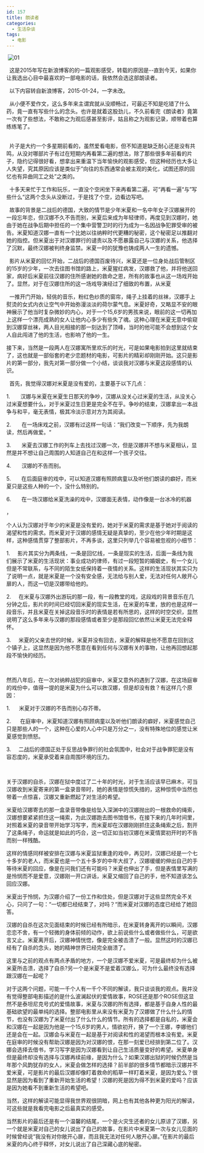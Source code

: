 ```yaml
---
id: 157
title: 朗读者
categories:
  - 生活杂谈
tags:
  - 电影
---
```

&nbsp;![01](/wp-content/uploads/2017/12/timg-2.png)

&nbsp; 这是2015年写在新浪博客的的一篇观影感受，转载的原因是--直到今天，如果你让我选出心目中最喜欢的一部电影的话，我依然会选这部朗读者。

&nbsp; 以下内容转自新浪博客，2015-01-24，一字未改。

<!--more-->

<div>
  &nbsp; 从小便不爱作文，这么多年来主谓宾就从没顺畅过，可最近不知是吃错了什么药，竟一直有写些什么的念头。也许是就着这股劲儿，不久前看完《朗读者》竟第一次有了些想法，不敢称之为观后感甚至影评，姑且称之为观影记录，顺带着也算练练笔了。
</div>

<div>
  &nbsp;
</div>

&nbsp; 片子是大约一个多星期前看的，虽然爱看电影，但不知道是缺乏耐心还是没有共鸣，从没对哪部片子有过在短期内再看第二遍的想法，除了那些很多年前看的片子，隐约记得很好看，想拿出来重温下当年愉快的观影感受，但这种经历也大多让人失望，究其原因应该是类似于”向往的东西通常会被主观的美化，试图还原的回忆也有异曲同工之处”之类的。

&nbsp; 十多天来忙于工作和玩乐，一直没个空闲坐下来再看第二遍，可“再看一遍“与”写些什么“这两个念头从没断过，于是找了个空，边看边写吧。

&nbsp; 故事的背景是二战后的德国，大致的情节是少年米夏和一名中年女子汉娜展开的一段忘年恋，但汉娜不久不告而别，米夏后来成为年轻律师，再度见到汉娜时，她由于她在战争后期中担任的一个集中营警卫时的行为成为一名因战争犯罪受审的被告。米夏知道汉娜一直有一个比她以往纳粹时代更糟的秘密，这个秘密足以推翻对她的指控。但米夏出于对汉娜罪行的谴责以及不愿暴露自己与汉娜的关系，他选择了沉默，最终汉娜被判终身监禁。米夏一时的犹豫也铸成两人一生的遗憾。

&nbsp; 影片从米夏的回忆开始，二战后的德国百废待兴，米夏还是一位身处战后管制区的15岁的少年，一次去往图书馆的路上，米夏猩红病发，汉娜救了他，并将他送回家，病好后米夏前往汉娜的住所感谢她的救命之恩，所有的故事也从这一场戏开始了。显然，对于在汉娜住所的这一场戏导演经过了细致的布置，从米夏

<div>
  &nbsp; 一推开门开始，轻佻的音乐，粉红色纱质的窗帘，绳子上挂着的丝袜，汉娜手上熨烫的女式内衣让空气中开始弥漫淡淡的荷尔蒙气息。米夏好奇，又略显不安的眼神展示了他当时复杂微妙的内心，对于一个15,6岁的男孩来说，眼前的这一切再加上这样一个漂亮成熟的女人让他内心多少有些失了魂。这种心理在米夏无意中偷窥到汉娜穿丝袜，两人目光相接的那一刻达到了顶峰，当时的他可能不会想到这个女人自此闯进了他的生活，也影响了他的一生。
</div>

接下来，当然是一段两人在汉娜寓所里欢乐的时光，可是如果电影拍到这里就结束了，这也就是一部俗套的老少恋题材的电影，可影片的精彩却刚刚开始。这只是影片的第一部分，我先对第一部分做一个小结，谈谈我对汉娜与米夏这段感情的认识。

&nbsp; 首先，我觉得汉娜对米夏是没有爱的，主要基于以下几点：

1.&nbsp;<wbr>&nbsp;<wbr>&nbsp;<wbr>&nbsp;<wbr>&nbsp;<wbr>&nbsp;<wbr>&nbsp;<wbr>汉娜与米夏在米夏生日那天的争吵，汉娜从没关心过米夏的生活，从没关心过米夏想要什么，对于米夏过生日更是完全不在乎。争吵的结束，汉娜拿出一本战争与和平，毫无表情，极其冷淡示意对方为其阅读。

2.&nbsp;<wbr>&nbsp;<wbr>&nbsp;<wbr>&nbsp;<wbr>&nbsp;<wbr>&nbsp;<wbr>&nbsp;<wbr>在一场床戏之前，汉娜有过这样一句话：“我们改变一下顺序，先为我朗读，然后再做爱。“

3.&nbsp;<wbr>&nbsp;<wbr>&nbsp;<wbr>&nbsp;<wbr>&nbsp;<wbr>&nbsp;<wbr>&nbsp;<wbr>米夏去汉娜工作的列车上去找过汉娜一次，但是汉娜并不想与米夏相认，显然是并不想让自己周围的人知道自己在和这样一个孩子交往。

4.&nbsp;<wbr>&nbsp;<wbr>&nbsp;<wbr>&nbsp;<wbr>&nbsp;<wbr>&nbsp;<wbr>&nbsp;<wbr>汉娜的不告而别。

5.&nbsp;<wbr>&nbsp;<wbr>&nbsp;<wbr>&nbsp;<wbr>&nbsp;<wbr>&nbsp;<wbr>&nbsp;<wbr>在后面庭审的戏中，可以知道汉娜有照顾病童以及听他们朗读的癖好，而米夏只是这些人种的一个，没什么特别的。

6.&nbsp;<wbr>&nbsp;<wbr>&nbsp;<wbr>&nbsp;<wbr>&nbsp;<wbr>&nbsp;<wbr>&nbsp;<wbr>在一场汉娜给米夏洗澡的戏中，汉娜面无表情，动作像是一台冰冷的机器

，

个人认为汉娜对于年少的米夏是没有爱的，她对于米夏的需求是基于她对于阅读的渴望和性的需求。而米夏对于汉娜的感情无疑是真挚的，至少在他少年时期是这样，这种感情贯穿了整部影片，不再多谈，这里只列举几个容易被忽视的小细节：

1.&nbsp;<wbr>&nbsp;<wbr>&nbsp;<wbr>&nbsp;<wbr>&nbsp;<wbr> 影片其实分为两条线，一条是回忆线，一条是现实的生活，后面一条线为我们展示了米夏的生活现状：事业成功的律师，有过一段短暂的婚姻史，有一个女儿但是不常联系，与不同的陌生女纸保持着一夜情的关系。这样的生活现状其实只为了说明一点，就是米夏是一个没有安全感，无法给与别人爱，无法对任何人敞开心扉的人，而这一切是汉娜带给他的。

2.&nbsp;<wbr>&nbsp;<wbr>&nbsp;<wbr>&nbsp;<wbr>&nbsp;<wbr> 在米夏与汉娜外出游玩的那一段，有一段教堂的戏，这段戏的背景音乐在几分钟之后，影片的时间已经切回米夏的现实生活，在米夏的车里，放的也是这样一段音乐，并且米夏在关掉这段音乐时的表情是若有所思的，这样的时空交织，显然说明了这么多年来与汉娜的那段感情或者至少是那段回忆依然让米夏无法完全释怀。

3.&nbsp;<wbr>&nbsp;<wbr>&nbsp;<wbr>&nbsp;<wbr>&nbsp;<wbr> 米夏的父亲去世的时候，米夏并没有回去，米夏的解释是他不愿意在回到这个镇子上，这显然是因为他不愿意在看到任何与汉娜有关的事物，让他再回想起那段不愉快的经历。

&nbsp;<wbr>

然而八年后，在一次对纳粹战犯的庭审中，米夏又意外的遇到了汉娜，在这场庭审的戏份中，值得一提的是米夏为什么可以救汉娜，但是却没有救？有这样几个原因：

1.&nbsp;<wbr>&nbsp;<wbr>&nbsp;<wbr>&nbsp;<wbr>&nbsp;<wbr> 米夏对于汉娜的不告而别心存芥蒂。

<div>
  2.&nbsp;<wbr>&nbsp;<wbr>&nbsp;<wbr>&nbsp;<wbr>&nbsp;<wbr> 在庭审中，米夏知道汉娜有照顾病童以及听他们朗读的癖好，米夏感觉自己只是那些人的一个，这种在心爱的人心中只是万分之一，没有特殊地位的感觉让米夏感觉到愤怒。
</div>

3.&nbsp;<wbr>&nbsp;<wbr>&nbsp;<wbr>&nbsp;<wbr>&nbsp;<wbr> 二战后的德国正处于反思战争罪行的社会氛围中，社会对于战争罪犯是没有容忍度的，米夏承受着来自周围环境的压力。

&nbsp;<wbr>

关于汉娜的自杀，汉娜在狱中度过了二十年的时光，对于生活应该早已麻木，可当汉娜收到米夏寄来的第一盒录音带时，她的表情是惊慌失措的，这种惊慌中当然也带着一点惊喜，汉娜又重新燃起了对生活的希望。

米夏给汉娜寄去的那一盒录音带像是给坠入深渊中的汉娜抛出的一根救命的绳索，汉娜想要紧紧抓住这一绳索，为此汉娜跑去图书馆借书，在接下来的几年时间里，对照着米夏的录音带开始学习写字，而米夏却在汉娜刚刚抓住这条绳索之后，割开了这条绳子，命运就是如此的巧合，这一切正如当初汉娜在米夏情窦初开时的不告而别一样残酷。

这样的情感同样被安排在汉娜与米夏监狱重逢的戏中，再见时，汉娜已经是一个七十多岁的老人，而米夏也是一个五十多岁的中年大叔了，汉娜缓缓的伸出自己的手等待米夏的回应，像是在问我们还有可能吗？米夏也伸出了手，但是表情里写满的是怜悯而不是爱意，汉娜刚一开口讲话，米夏又缩回了自己的手，他不知道该怎么回应汉娜。

米夏出于怜悯，为汉娜介绍了一份工作和住处，但是汉娜对于这些显然完全不关心，只问了一句：“一切都已经结束了，对吗？“而米夏对汉娜的态度已经给了她回答。

汉娜的自杀在这次见面结束的时候已经有所暗示，在米夏转身离开的以瞬间，汉娜恋恋不舍，有一个轻微的身体前倾的动作，欲上前说些什么或者做些什么，可是欲言又止。米夏离开后，汉娜神情恍惚，像是完全被击溃了一般。显然这时的汉娜已经有了自杀的念头，她的精神世界已经完全崩溃了。

这里与之前的观点有两点矛盾的地方，一个是汉娜不爱米夏，可是最终却为什么被米夏所击溃，选择了自杀?另一个是米夏不是爱着汉娜么，可为什么最终没有选择跟汉娜在一起呢？

对于这两个问题，可能一千个人有一千个不同的解读，我只谈谈我的观点。我并没有觉得整部电影描述的是什么波澜起伏的爱情故事，ROSE还是那个ROSE但这显然不是泰坦尼克号式的爱情故事，米夏与汉娜的所有选择，都是基于自身人性的最基础欲望的最单纯的选择。整部电影里从来没有米夏为了汉娜做了什么什么的情节，也没有汉娜为了米夏付出了什么什么的情节。所有的选择都是自私的，米夏会和汉娜在一起是因为他是一个15,6岁的男人，情欲初开，换了一个王娜，李娜他们还是会在一起。汉娜会与米夏在一起是基于对阅读和性的渴望而根本没有爱。米夏在庭审的时候没有帮助汉娜是因为对汉娜的恨，在那一刻爱已经排到第二位了。汉娜会选择去借书，学习写字是因为汉娜看到让自己生活质量变好的希望。米夏单身但是最终却没有选择与汉娜再续前缘，是因为什么？如果汉娜出狱的时候仍然是当年那个风韵犹存的女人，米夏会做怎样的选择？前半部的很多情节都暗示汉娜并不爱米夏，可是影片的最后汉娜却像盯着救命的稻草一样盯着米夏，是因为爱么？很显然是因为看到了重新开始生活的希望！汉娜的死是因为得不到米夏的爱吗？应该是因为她看不到重新生活的希望吧。

当然，这样的解读可能显得我世界观很阴暗，网上也有其他各种更为阳光的解读，可这些就是我看完电影之后最真实的感受。

当然影片的最后还是有一个温馨的结尾，一个是火灾生还者的女儿原谅了汉娜，另一个就是米夏对自己的女儿说出了自己的故事，在影片中米夏第一次与女儿见面的时候曾经说“我没有对你敞开心扉，而且我无法对任何人敞开心扉。”在影片的最后米夏的内心终于释怀，对女儿说出了自己深藏心底的秘密。